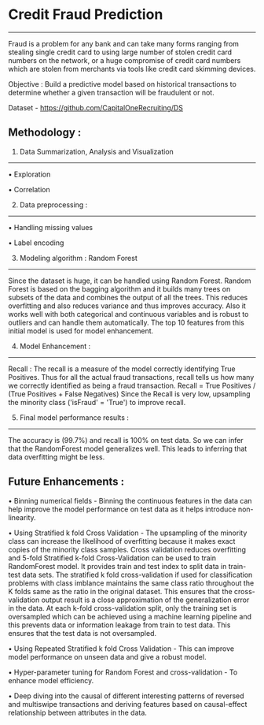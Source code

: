 # Credit Fraud Prediction
---------------------------------------------------
Fraud is a problem for any bank and can take many forms ranging from stealing single credit card to using large number of stolen credit card numbers on the network, or a huge compromise of credit card numbers which are stolen from merchants via tools like credit card skimming devices.

Objective : Build a predictive model based on historical transactions to determine whether a given transaction will be fraudulent or not.

Dataset - https://github.com/CapitalOneRecruiting/DS 


Methodology :
---------------------------------------------------
1) Data Summarization, Analysis and Visualization
---------------------------------------------------
• Exploration

• Correlation

2) Data preprocessing : 
---------------------------------------------------
• Handling missing values

• Label encoding

3) Modeling algorithm : Random Forest
---------------------------------------------------
Since the dataset is huge, it can be handled using Random Forest.
Random Forest is based on the bagging algorithm and it builds many trees on subsets of the data and combines the output of all the trees. 
This reduces overfitting and also reduces variance and thus improves accuracy.
Also it works well with both categorical and continuous variables and is robust to outliers and can handle them automatically. 
The top 10 features from this initial model is used for model enhancement.

4) Model Enhancement :
---------------------------------------------------
Recall : The recall is a measure of the model correctly identifying True Positives. 
Thus for all the actual fraud transactions, recall tells us how many we correctly identified as being a fraud transaction.
Recall = True Positives / (True Positives + False Negatives)
Since the Recall is very low, upsampling the minority class ('isFraud' = 'True') to improve recall.

5) Final model performance results :
---------------------------------------------------
The accuracy is (99.7%) and recall is 100% on test data. So we can infer that the RandomForest model generalizes well. This leads to inferring that data overfitting might be less.

Future Enhancements :
---------------------------------------------------
• Binning numerical fields - Binning the continuous features in the data can help improve the model performance on test data as it helps introduce non-linearity.

• Using Stratified k fold Cross Validation - The upsampling of the minority class can increase the likelihood of overfitting because it makes exact copies of the minority class samples. Cross validation reduces overfitting and 5-fold Stratified k-fold Cross-Validation can be used to train RandomForest model. It provides train and test index to split data in train-test data sets. The stratified k fold cross-validation if used for classification problems with class imblance maintains the same class ratio throughout the K folds same as the ratio in the original dataset. This ensures that the cross-validation output result is a close approximation of the generalization error in the data. At each k-fold cross-validation split, only the training set is oversampled which can be achieved using a machine learning pipeline and this prevents data or information leakage from train to test data. This ensures that the test data is not oversampled.

• Using Repeated Stratified k fold Cross Validation - This can improve model performance on unseen data and give a robust model.

• Hyper-parameter tuning for Random Forest and cross-validation - To enhance model efficiency.

• Deep diving into the causal of different interesting patterns of reversed and multiswipe transactions and deriving features based on causal-effect relationship between attributes in the data.
